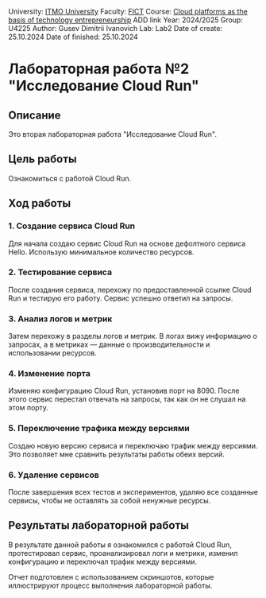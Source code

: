 University: [ITMO University](https://itmo.ru/ru/)
Faculty: [FICT](https://fict.itmo.ru)
Course: [Cloud platforms as the basis of technology entrepreneurship](https://) ADD link
Year: 2024/2025
Group: U4225
Author: Gusev Dimitrii Ivanovich
Lab: Lab2
Date of create: 25.10.2024
Date of finished: 25.10.2024

# Лабораторная работа №2 "Исследование Cloud Run"

## Описание
Это вторая лабораторная работа "Исследование Cloud Run".

## Цель работы
Ознакомиться с работой Cloud Run.

## Ход работы

### 1. Создание сервиса Cloud Run
Для начала cоздаю сервис Cloud Run на основе дефолтного сервиса Hello. Использую минимальное количество ресурсов. 


### 2. Тестирование сервиса
После создания сервиса, перехожу по предоставленной ссылке Cloud Run и тестирую его работу. Сервис успешно ответил на запросы.



### 3. Анализ логов и метрик
Затем перехожу в разделы логов и метрик. В логах вижу информацию о запросах, а в метриках — данные о производительности и использовании ресурсов.



### 4. Изменение порта
Изменяю конфигурацию Cloud Run, установив порт на 8090. После этого сервис перестал отвечать на запросы, так как он не слушал на этом порту.



### 5. Переключение трафика между версиями
Создаю новую версию сервиса и переключаю трафик между версиями. Это позволяет мне сравнить результаты работы обеих версий.



### 6. Удаление сервисов
После завершения всех тестов и экспериментов, удаляю все созданные сервисы, чтобы не оставлять за собой ненужные ресурсы.



## Результаты лабораторной работы
В результате данной работы я ознакомился с работой Cloud Run, протестировал сервис, проанализировал логи и метрики, изменил конфигурацию и переключал трафик между версиями.

Отчет подготовлен с использованием скриншотов, которые иллюстрируют процесс выполнения лабораторной работы.
